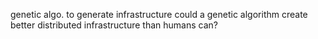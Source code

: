 genetic algo. to generate infrastructure
	could a genetic algorithm create better distributed infrastructure than humans can?
